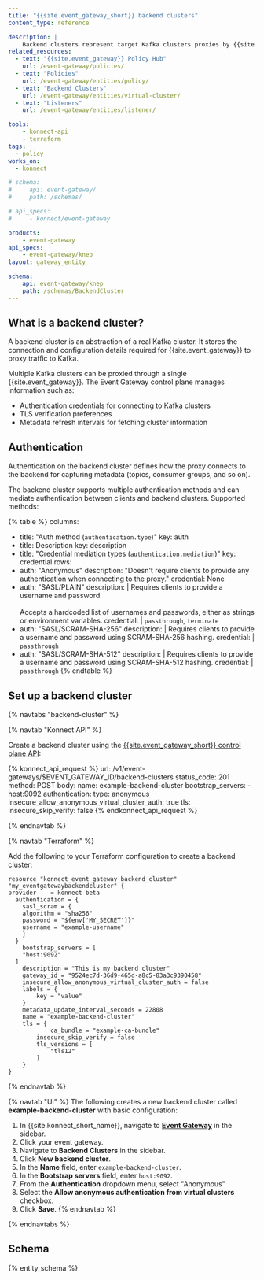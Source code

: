 ```yaml
---
title: "{{site.event_gateway_short}} backend clusters"
content_type: reference

description: |
    Backend clusters represent target Kafka clusters proxies by {{site.event_gateway}}.
related_resources:
  - text: "{{site.event_gateway}} Policy Hub"
    url: /event-gateway/policies/
  - text: "Policies"
    url: /event-gateway/entities/policy/
  - text: "Backend Clusters"
    url: /event-gateway/entities/virtual-cluster/
  - text: "Listeners"
    url: /event-gateway/entities/listener/

tools:
    - konnect-api
    - terraform
tags: 
  - policy
works_on:
  - konnect

# schema:
#     api: event-gateway/
#     path: /schemas/

# api_specs:
#     - konnect/event-gateway

products:
    - event-gateway
api_specs:
    - event-gateway/knep
layout: gateway_entity

schema:
    api: event-gateway/knep
    path: /schemas/BackendCluster
---
```


## What is a backend cluster?

A backend cluster is an abstraction of a real Kafka cluster. It stores the connection and configuration details required for {{site.event_gateway}} to proxy traffic to Kafka.

Multiple Kafka clusters can be proxied through a single {{site.event_gateway}}. The Event Gateway control plane manages information such as:

* Authentication credentials for connecting to Kafka clusters
* TLS verification preferences
* Metadata refresh intervals for fetching cluster information

## Authentication

Authentication on the backend cluster defines how the proxy connects to the backend for capturing metadata (topics, consumer groups, and so on).

The backend cluster supports multiple authentication methods and can mediate authentication between clients and backend clusters.
Supported methods:

{% table %}
columns:
  - title: "Auth method (`authentication.type`)"
    key: auth
  - title: Description
    key: description
  - title: "Credential mediation types (`authentication.mediation`)"
    key: credential
rows:
  - auth: "Anonymous"
    description: "Doesn't require clients to provide any authentication when connecting to the proxy."
    credential: None
  - auth: "SASL/PLAIN"
    description: |
      Requires clients to provide a username and password.
      <br><br>
      Accepts a hardcoded list of usernames and passwords, either as strings or environment variables.
    credential: |
      `passthrough`, `terminate`
  - auth: "SASL/SCRAM-SHA-256"
    description: |
      Requires clients to provide a username and password using SCRAM-SHA-256 hashing.
    credential: |
      `passthrough` 
  - auth: "SASL/SCRAM-SHA-512"
    description: |
      Requires clients to provide a username and password using SCRAM-SHA-512 hashing.
    credential: |
      `passthrough`
{% endtable %}

## Set up a backend cluster

{% navtabs "backend-cluster" %}

{% navtab "Konnect API" %}

Create a backend cluster using the [{{site.event_gateway_short}} control plane API](/):

<!--vale off-->
{% konnect_api_request %}
url: /v1/event-gateways/$EVENT_GATEWAY_ID/backend-clusters
status_code: 201
method: POST
body:
  name: example-backend-cluster
  bootstrap_servers:
    - host:9092
  authentication:
    type: anonymous
  insecure_allow_anonymous_virtual_cluster_auth: true
  tls:
    insecure_skip_verify: false
{% endkonnect_api_request %}
<!--vale on-->

{% endnavtab %}

{% navtab "Terraform" %}

Add the following to your Terraform configuration to create a backend cluster:

```hcl
resource "konnect_event_gateway_backend_cluster" "my_eventgatewaybackendcluster" {
provider    = konnect-beta
  authentication = {
    sasl_scram = {
    algorithm = "sha256"
    password = "${env['MY_SECRET']}"
    username = "example-username"
    }
  }
    bootstrap_servers = [
    "host:9092"
  ]
    description = "This is my backend cluster"
    gateway_id = "9524ec7d-36d9-465d-a8c5-83a3c9390458"
    insecure_allow_anonymous_virtual_cluster_auth = false
    labels = {
        key = "value"
    }
    metadata_update_interval_seconds = 22808
    name = "example-backend-cluster"
    tls = {
            ca_bundle = "example-ca-bundle"
        insecure_skip_verify = false
        tls_versions = [
            "tls12"
        ]
    }
}
```

{% endnavtab %}

{% navtab "UI" %}
The following creates a new backend cluster called **example-backend-cluster** with basic configuration:
1. In {{site.konnect_short_name}}, navigate to [**Event Gateway**](https://cloud.konghq.com/event-gateway/) in the sidebar.
1. Click your event gateway.
1. Navigate to **Backend Clusters** in the sidebar.
1. Click **New backend cluster**.
1. In the **Name** field, enter `example-backend-cluster`.
1. In the **Bootstrap servers** field, enter `host:9092`.
1. From the **Authentication** dropdown menu, select "Anonymous"
1. Select the **Allow anonymous authentication from virtual clusters** checkbox.
1. Click **Save**.
{% endnavtab %}

{% endnavtabs %}

## Schema

{% entity_schema %}
